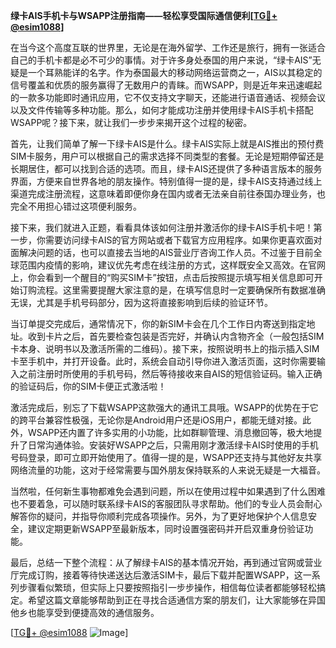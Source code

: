 **绿卡AIS手机卡与WSAPP注册指南——轻松享受国际通信便利[[TG💪+ @esim1088](https://t.me/s/esim1088)]**

在当今这个高度互联的世界里，无论是在海外留学、工作还是旅行，拥有一张适合自己的手机卡都是必不可少的事情。对于许多身处泰国的用户来说，“绿卡AIS”无疑是一个耳熟能详的名字。作为泰国最大的移动网络运营商之一，AIS以其稳定的信号覆盖和优质的服务赢得了无数用户的青睐。而WSAPP，则是近年来迅速崛起的一款多功能即时通讯应用，它不仅支持文字聊天，还能进行语音通话、视频会议以及文件传输等多种功能。那么，如何才能成功注册并使用绿卡AIS手机卡搭配WSAPP呢？接下来，就让我们一步步来揭开这个过程的秘密。

首先，让我们简单了解一下绿卡AIS是什么。绿卡AIS实际上就是AIS推出的预付费SIM卡服务，用户可以根据自己的需求选择不同类型的套餐。无论是短期停留还是长期居住，都可以找到合适的选项。而且，绿卡AIS还提供了多种语言版本的服务界面，方便来自世界各地的朋友操作。特别值得一提的是，绿卡AIS支持通过线上渠道完成注册流程，这意味着即便你身在国内或者无法亲自前往泰国办理业务，也完全不用担心错过这项便利服务。

接下来，我们就进入正题，看看具体该如何注册并激活你的绿卡AIS手机卡吧！第一步，你需要访问绿卡AIS的官方网站或者下载官方应用程序。如果你更喜欢面对面解决问题的话，也可以直接去当地的AIS营业厅咨询工作人员。不过鉴于目前全球范围内疫情的影响，建议优先考虑在线注册的方式，这样既安全又高效。在官网上，你会看到一个醒目的“购买SIM卡”按钮，点击后按照提示填写相关信息即可开始订购流程。这里需要提醒大家注意的是，在填写信息时一定要确保所有数据准确无误，尤其是手机号码部分，因为这将直接影响到后续的验证环节。

当订单提交完成后，通常情况下，你的新SIM卡会在几个工作日内寄送到指定地址。收到卡片之后，首先要检查包装是否完好，并确认内含物齐全（一般包括SIM卡本身、说明书以及激活所需的二维码）。接下来，按照说明书上的指示插入SIM卡至手机中，并打开设备。此时，系统会自动引导你进入激活页面，这时你需要输入之前注册时所使用的手机号码，然后等待接收来自AIS的短信验证码。输入正确的验证码后，你的SIM卡便正式激活啦！

激活完成后，别忘了下载WSAPP这款强大的通讯工具哦。WSAPP的优势在于它的跨平台兼容性极强，无论你是Android用户还是iOS用户，都能无缝对接。此外，WSAPP还内置了许多实用的小功能，比如群聊管理、消息撤回等，极大地提升了日常沟通体验。安装好WSAPP之后，只需用刚才激活绿卡AIS时使用的手机号码登录，即可立即开始使用了。值得一提的是，WSAPP还支持与其他好友共享网络流量的功能，这对于经常需要与国外朋友保持联系的人来说无疑是一大福音。

当然啦，任何新生事物都难免会遇到问题，所以在使用过程中如果遇到了什么困难也不要着急，可以随时联系绿卡AIS的客服团队寻求帮助。他们的专业人员会耐心解答你的疑问，并指导你顺利完成各项操作。另外，为了更好地保护个人信息安全，建议定期更新WSAPP至最新版本，同时设置强密码并开启双重身份验证功能。

最后，总结一下整个流程：从了解绿卡AIS的基本情况开始，再到通过官网或营业厅完成订购，接着等待快递送达后激活SIM卡，最后下载并配置WSAPP，这一系列步骤看似繁琐，但实际上只要按照指引一步步操作，相信每位读者都能够轻松搞定。希望这篇文章能够帮助到正在寻找合适通信方案的朋友们，让大家能够在异国他乡也能享受到便捷高效的通信服务。

[[TG💪+ @esim1088](https://t.me/s/esim1088) ![Image](https://i.postimg.cc/4NQfJmqS/Snipaste-2025-05-13-00-14-12.png)]